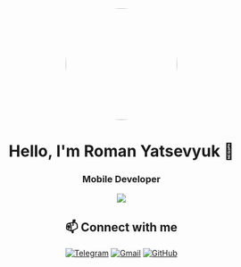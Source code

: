 <div align="center">

<img src="(https://raw.githubusercontent.com/ichega/ichega/photo_2025-10-24_16-47-45.jpg)"  width="200" style="border-radius: 50%;" />

# Hello, I'm Roman Yatsevyuk 👋
### Mobile Developer

<img src="https://skillicons.dev/icons?i=androidstudio,flutter,kotlin,java,dart,sqlite" />

## 📫 Connect with me

[![Telegram](https://skillicons.dev/icons?i=telegram&theme=light)](https://t.me/your_username)
[![Gmail](https://skillicons.dev/icons?i=gmail&theme=light)](mailto:fristailik@gmail.com)
[![GitHub](https://skillicons.dev/icons?i=github&theme=light)](https://github.com/ichega)

</div>
